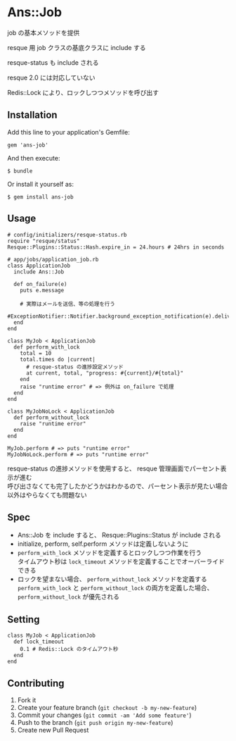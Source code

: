 # Ans::Job

job の基本メソッドを提供

resque 用 job クラスの基底クラスに include する

resque-status も include される

resque 2.0 には対応していない

Redis::Lock により、ロックしつつメソッドを呼び出す

## Installation

Add this line to your application's Gemfile:

    gem 'ans-job'

And then execute:

    $ bundle

Or install it yourself as:

    $ gem install ans-job

## Usage

    # config/initializers/resque-status.rb
    require "resque/status"
    Resque::Plugins::Status::Hash.expire_in = 24.hours # 24hrs in seconds

    # app/jobs/application_job.rb
    class ApplicationJob
      include Ans::Job

      def on_failure(e)
        puts e.message

        # 実際はメールを送信、等の処理を行う
        #ExceptionNotifier::Notifier.background_exception_notification(e).deliver
      end
    end

    class MyJob < ApplicationJob
      def perform_with_lock
        total = 10
        total.times do |current|
          # resque-status の進捗設定メソッド
          at current, total, "progress: #{current}/#{total}"
        end
        raise "runtime error" # => 例外は on_failure で処理
      end
    end

    class MyJobNoLock < ApplicationJob
      def perform_without_lock
        raise "runtime error"
      end
    end

    MyJob.perform # => puts "runtime error"
    MyJobNoLock.perform # => puts "runtime error"


resque-status の進捗メソッドを使用すると、 resque 管理画面でパーセント表示が進む  
呼び出さなくても完了したかどうかはわかるので、パーセント表示が見たい場合以外はやらなくても問題ない


## Spec

* Ans::Job を include すると、 Resque::Plugins::Status が include される
* initialize, perform, self.perform メソッドは定義しないように
* `perform_with_lock` メソッドを定義するとロックしつつ作業を行う  
  タイムアウト秒は `lock_timeout` メソッドを定義することでオーバーライドできる
* ロックを望まない場合、 `perform_without_lock` メソッドを定義する  
  `perform_with_lock` と `perform_without_lock` の両方を定義した場合、 `perform_without_lock` が優先される

## Setting

    class MyJob < ApplicationJob
      def lock_timeout
        0.1 # Redis::Lock のタイムアウト秒
      end
    end

## Contributing

1. Fork it
2. Create your feature branch (`git checkout -b my-new-feature`)
3. Commit your changes (`git commit -am 'Add some feature'`)
4. Push to the branch (`git push origin my-new-feature`)
5. Create new Pull Request
